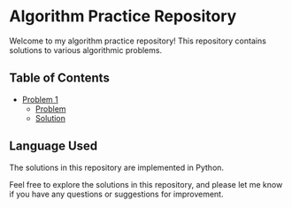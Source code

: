 # Algorithm Practice Repository

Welcome to my algorithm practice repository! This repository contains solutions to various algorithmic problems.

## Table of Contents

- [Problem 1](./problem1/)
  - [Problem](./problem1/problem1.py)
  - [Solution](./problem1/solution1.py)

## Language Used

The solutions in this repository are implemented in Python.

Feel free to explore the solutions in this repository, and please let me know if you have any questions or suggestions for improvement.

